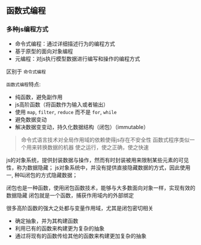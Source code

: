 ## 函数式编程


### 多种js编程方式

- 命令式编程：通过详细描述行为的编程方式
- 基于原型的面向对象编程
- 元编程：对js执行模型数据进行编写和操作的编程方式


区别于 `命令式编程`

`函数式编程`特点:
- 纯函数，避免副作用
- js高阶函数（将函数作为输入或者输出）
- 使用 `map`, `filter`, `reduce` 而不是 `for`, `while`
- 避免数据变动
- 解决数据变变动，持久化数据结构（闭包）（immutable）


> 命令式语言技术对全局作用域的依赖使得js存在不安全性
> 函数式程序类似一个用来转换数据的机器
> 使之运行，使之正确，使之快速

js的对象系统，提供封装数据与操作，然而有时封装被用来限制某些元素的可见性，称为数据隐藏；
js对象系统中，并没有提供直接隐藏数据的方式，因此使用一, 种叫闭包的方式隐藏数据；

闭包也是一种函数，使用闭包函数技术，能够与大多数面向对象一样，实现有效的数据隐藏
闭包就是一个函数，捕获作用域内的外部绑定

很多高阶函数的强大之处都与变量作用域，尤其是闭包密切相关




- 确定抽象，并为其构建函数
- 利用已有的函数来构建更为复杂的抽象
- 通过将现有的函数传给其他的函数来构建更加复杂的抽象


